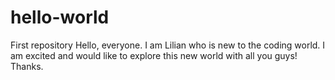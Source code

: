 # hello-world
First repository
Hello, everyone. I am Lilian who is new to the coding world. I am excited and would like to explore this new world with all you guys! Thanks.
